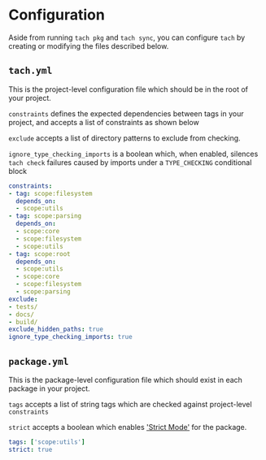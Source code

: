 # Configuration

Aside from running `tach pkg` and `tach sync`, you can configure `tach` by creating or modifying the files described below.

## `tach.yml`

This is the project-level configuration file which should be in the root of your project.

`constraints` defines the expected dependencies between tags in your project, and accepts a list of constraints as shown below

`exclude` accepts a list of directory patterns to exclude from checking.

`ignore_type_checking_imports` is a boolean which, when enabled, silences `tach check` failures caused by imports under a `TYPE_CHECKING` conditional block


```yaml
constraints:
- tag: scope:filesystem
  depends_on:
  - scope:utils
- tag: scope:parsing
  depends_on:
  - scope:core
  - scope:filesystem
  - scope:utils
- tag: scope:root
  depends_on:
  - scope:utils
  - scope:core
  - scope:filesystem
  - scope:parsing
exclude:
- tests/
- docs/
- build/
exclude_hidden_paths: true
ignore_type_checking_imports: true
```


## `package.yml`

This is the package-level configuration file which should exist in each package in your project.

`tags` accepts a list of string tags which are checked against project-level `constraints`

`strict` accepts a boolean which enables ['Strict Mode'](strict-mode.md) for the package.

```yaml
tags: ['scope:utils']
strict: true
```
